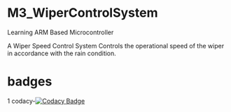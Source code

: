 # M3_WiperControlSystem
Learning ARM Based Microcontroller

A Wiper Speed Control System Controls the operational speed of the wiper in accordance with the rain condition.

# badges
1 codacy-[![Codacy Badge](https://app.codacy.com/project/badge/Grade/16b3ece1686d4d81b04969df6680e4f7)](https://www.codacy.com/gh/pratik7649/M3_WiperControlSystem/dashboard?utm_source=github.com&amp;utm_medium=referral&amp;utm_content=pratik7649/M3_WiperControlSystem&amp;utm_campaign=Badge_Grade)
